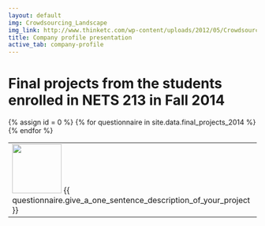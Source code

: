 ```yaml
---
layout: default
img: Crowdsourcing_Landscape
img_link: http://www.thinketc.com/wp-content/uploads/2012/05/Crowdsourcing_Landscape.jpg
title: Company profile presentation
active_tab: company-profile
---
```



Final projects from the students enrolled in NETS 213 in Fall 2014
=============================================================

<table class="table table-striped"> 
  <tbody>
    {% assign id = 0 %}
    {% for questionnaire in site.data.final_projects_2014 %}
   <tr>
      <td>
	<img src="{{ questionnaire.url_to_the_logo_for_your_project }}" width="100" />
{{ questionnaire.give_a_one_sentence_description_of_your_project }} 
       </td>
    </tr>
    {% endfor %}
  </tbody>
</table>
 